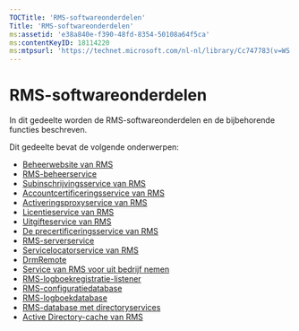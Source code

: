 ```yaml
---
TOCTitle: 'RMS-softwareonderdelen'
Title: 'RMS-softwareonderdelen'
ms:assetid: 'e38a840e-f390-48fd-8354-50108a64f5ca'
ms:contentKeyID: 18114220
ms:mtpsurl: 'https://technet.microsoft.com/nl-nl/library/Cc747783(v=WS.10)'
---
```


RMS-softwareonderdelen
======================

In dit gedeelte worden de RMS-softwareonderdelen en de bijbehorende functies beschreven.

Dit gedeelte bevat de volgende onderwerpen:

-   [Beheerwebsite van RMS](https://technet.microsoft.com/f003c1d9-9a17-4e50-9e1e-5d67677552a0)
-   [RMS-beheerservice](https://technet.microsoft.com/4bd3e142-f0f6-40e9-a160-deab28ce5b88)
-   [Subinschrijvingsservice van RMS](https://technet.microsoft.com/6b05e71c-5e7d-467c-9e13-35ac14d3718a)
-   [Accountcertificeringsservice van RMS](https://technet.microsoft.com/fb294969-850e-44b4-8f6a-ca5d5cec1bf1)
-   [Activeringsproxyservice van RMS](https://technet.microsoft.com/6b9d33ef-466b-405b-a768-54e5615d6770)
-   [Licentieservice van RMS](https://technet.microsoft.com/5cad1baf-0304-4e82-b62d-83a4aac2140b)
-   [Uitgifteservice van RMS](https://technet.microsoft.com/4c0c8fe3-695c-4b2c-a2d3-cab9b52bbb25)
-   [De precertificeringsservice van RMS](https://technet.microsoft.com/09957294-167f-4f98-88e9-ae90fbeb26c1)
-   [RMS-serverservice](https://technet.microsoft.com/772d0a89-c9fb-4430-9434-38cd5add1e86)
-   [Servicelocatorservice van RMS](https://technet.microsoft.com/6f410cc9-5d5b-4df3-bf4f-7b13811eb52f)
-   [DrmRemote](https://technet.microsoft.com/1f7cd7ac-2db1-4d92-8686-75c8ade54988)
-   [Service van RMS voor uit bedrijf nemen](https://technet.microsoft.com/97677e3b-bc83-47ec-b6db-d326cd94566c)
-   [RMS-logboekregistratie-listener](https://technet.microsoft.com/e81ea57d-1a7d-4c02-abfc-dbc1597e176b)
-   [RMS-configuratiedatabase](https://technet.microsoft.com/769adbdc-f32f-464b-85c4-e8b160036187)
-   [RMS-logboekdatabase](https://technet.microsoft.com/8ba147f3-16e4-4d9a-ac8f-f05ba2ba11bb)
-   [RMS-database met directoryservices](https://technet.microsoft.com/6f6b8586-5d17-4a40-94a3-4dc738195301)
-   [Active Directory-cache van RMS](https://technet.microsoft.com/c721a2eb-2fe9-4346-b426-3cc169b97265)
